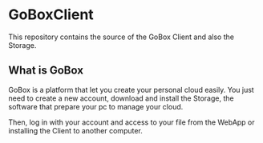# GoBoxClient
This repository contains the source of the GoBox Client and also the Storage.

## What is GoBox
GoBox is a platform that let you create your personal cloud easily. You just need
to create a new account, download and install the Storage, the software that prepare
your pc to manage your cloud.

Then, log in with your account and access to your file from the WebApp or installing the Client to another computer.